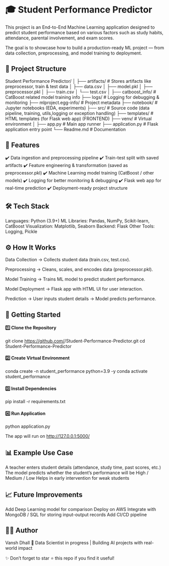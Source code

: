 # 🎓 Student Performance Predictor

This project is an End-to-End Machine Learning application designed to predict student performance based on various factors such as study habits, attendance, parental involvement, and exam scores.

The goal is to showcase how to build a production-ready ML project — from data collection, preprocessing, and model training to deployment.

## 📂 Project Structure
Student Performance Predictor/
│
├── artifacts/             # Stores artifacts like preprocessor, train & test data
│   ├── data.csv
│   ├── model.pkl
│   ├── preprocessor.pkl
│   ├── train.csv
│   └── test.csv
│
├── catboost_info/         # CatBoost related model training info
├── logs/                  # Logging for debugging & monitoring
├── mlproject.egg-info/    # Project metadata
├── notebook/              # Jupyter notebooks (EDA, experiments)
├── src/                   # Source code (data pipeline, training, utils,logging or exception handling)
├── templates/             # HTML templates (for Flask web app) (FRONTEND)
├── venv/                  # Virtual environment
│
├── app.py                 # Main app runner
├── application.py         # Flask application entry point
└── Readme.md              # Documentation

## 🔑 Features

✔️ Data ingestion and preprocessing pipeline
✔️ Train-test split with saved artifacts
✔️ Feature engineering & transformation (saved as preprocessor.pkl)
✔️ Machine Learning model training (CatBoost / other models)
✔️ Logging for better monitoring & debugging
✔️ Flask web app for real-time prediction
✔️ Deployment-ready project structure

## 🛠️ Tech Stack
Languages: Python (3.9+)
ML Libraries: Pandas, NumPy, Scikit-learn, CatBoost
Visualization: Matplotlib, Seaborn
Backend: Flask
Other Tools: Logging, Pickle

## ⚙️ How It Works

Data Collection → Collects student data (train.csv, test.csv).

Preprocessing → Cleans, scales, and encodes data (preprocessor.pkl).

Model Training → Trains ML model to predict student performance.

Model Deployment → Flask app with HTML UI for user interaction.

Prediction → User inputs student details → Model predicts performance.

## 🚀 Getting Started

#### 1️⃣ Clone the Repository
git clone https://github.com/<your-username>/Student-Performance-Predictor.git
cd Student-Performance-Predictor

#### 2️⃣ Create Virtual Environment
conda create -n student_performance python=3.9 -y
conda activate student_performance

#### 3️⃣ Install Dependencies
pip install -r requirements.txt

#### 4️⃣ Run Application
python application.py

The app will run on http://127.0.0.1:5000/

## 📊 Example Use Case

A teacher enters student details (attendance, study time, past scores, etc.)
The model predicts whether the student’s performance will be High / Medium / Low
Helps in early intervention for weak students

## 📈 Future Improvements

Add Deep Learning model for comparison
Deploy on  AWS 
Integrate with MongoDB / SQL for storing input-output records
Add CI/CD pipeline

## 👨‍💻 Author

Vansh Dhall
📌 Data Scientist in progress | Building AI projects with real-world impact

✨ Don’t forget to star ⭐ this repo if you find it useful!
